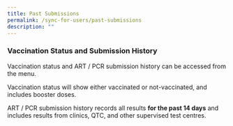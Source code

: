 ```yaml
---
title: Past Submissions
permalink: /sync-for-users/past-submissions
description: ""
---
```

### **Vaccination Status and Submission History**
Vaccination status and ART / PCR submission history can be accessed from the menu.

Vaccination status will show either vaccinated or not-vaccinated, and includes booster doses.

ART / PCR submission history records all results **for the past 14 days** and includes results from clinics, QTC, and other supervised test centres.
